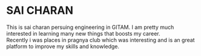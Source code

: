  # SAI CHARAN
 This is sai charan persuing engineering in GITAM.
 I am pretty much interested in learning many new things that boosts my career.  
 Recently i was places in pragnya club which was interesting and is an great platform to improve my skills and knowledge.